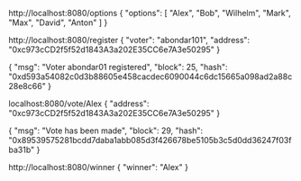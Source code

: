 
http://localhost:8080/options
{
"options": [
"Alex",
"Bob",
"Wilhelm",
"Mark",
"Max",
"David",
"Anton"
]
}

http://localhost:8080/register
{
"voter": "abondar101",
"address": "0xc973cCD2f5f52d1843A3a202E35CC6e7A3e50295"
}

{
"msg": "Voter abondar01 registered",
"block": 25,
"hash": "0xd593a54082c0d3b88605e458cacdec6090044c6dc15665a098ad2a88c28e8c66"
}

localhost:8080/vote/Alex
{
"address": "0xc973cCD2f5f52d1843A3a202E35CC6e7A3e50295"
}

{
"msg": "Vote has been made",
"block": 29,
"hash": "0x89539575281bcdd7daba1abb085d3f426678be5105b3c5d0dd36247f03fba31b"
}

http://localhost:8080/winner
{
"winner": "Alex"
}
